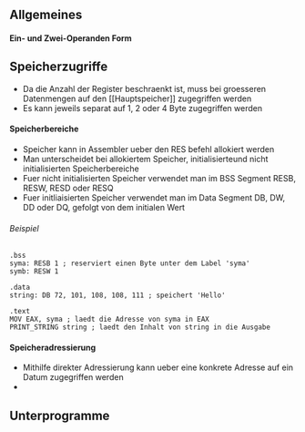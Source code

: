 ## Allgemeines
#### Ein- und Zwei-Operanden Form
## Speicherzugriffe
- Da die Anzahl der Register beschraenkt ist, muss bei groesseren Datenmengen auf den [[Hauptspeicher]] zugegriffen werden
- Es kann jeweils separat auf 1, 2 oder 4 Byte zugegriffen werden
#### Speicherbereiche
- Speicher kann in Assembler ueber den RES befehl allokiert werden
- Man unterscheidet bei allokiertem Speicher, initialisierteund nicht initialisierten Speicherbereiche
- Fuer nicht initialisierten Speicher verwendet man im BSS Segment RESB, RESW, RESD oder RESQ
- Fuer initliaisierten Speicher verwendet man im Data Segment DB, DW, DD oder DQ, gefolgt von dem initialen Wert
###### Beispiel
	.bss
	syma: RESB 1 ; reserviert einen Byte unter dem Label 'syma'
	symb: RESW 1
	
	.data
	string: DB 72, 101, 108, 108, 111 ; speichert 'Hello'
	
	.text
	MOV EAX, syma ; laedt die Adresse von syma in EAX
	PRINT_STRING string ; laedt den Inhalt von string in die Ausgabe
#### Speicheradressierung
- Mithilfe direkter Adressierung kann ueber eine konkrete Adresse auf ein Datum zugegriffen werden
- 

## Unterprogramme